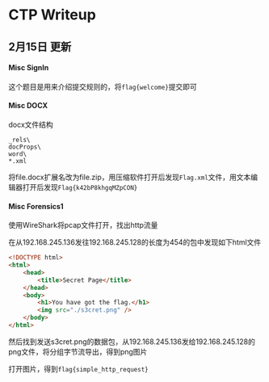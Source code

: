 # CTP Writeup

## 2月15日 更新

#### Misc SignIn

这个题目是用来介绍提交规则的，将`flag{welcome}`提交即可

#### Misc DOCX

docx文件结构
```
_rels\
docProps\
word\
*.xml
```

将file.docx扩展名改为file.zip，用压缩软件打开后发现`Flag.xml`文件，用文本编辑器打开后发现`Flag{k42bP8khgqMZpCON}`

#### Misc Forensics1

使用WireShark将pcap文件打开，找出http流量

在从192.168.245.136发往192.168.245.128的长度为454的包中发现如下html文件
```html
<!DOCTYPE html>
<html>
    <head>
        <title>Secret Page</title>
    </head>
    <body>
        <h1>You have got the flag.</h1>
        <img src="./s3cret.png" />
    </body>
</html>
```
然后找到发送s3cret.png的数据包，从192.168.245.136发给192.168.245.128的png文件，将分组字节流导出，得到png图片

打开图片，得到`flag{simple_http_request}`

<!--
#### Misc LSB

LSB也就是最低有效位 (Least Significant Bit)。原理就是图片中的像数一般是由三种颜色组成，即三原色，由这三种原色可以组成其他各种颜色，例如在PNG图片的储存中，每个颜色会有8bit，LSB隐写就是修改了像数中的最低的1bit，在人眼看来是看不出来区别的，也把信息隐藏起来了。

使用Python写了一个程序，以二进制形式读取图片文件，将每8位的最后一位读出来，然后连起来

也可以使用工具软件Stegsolve等
-->